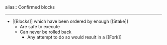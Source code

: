 alias:: Confirmed blocks

- ---
- [[Blocks]] which have been ordered by enough [[Stake]]
	- Are safe to execute
	- Can never be rolled back
		- Any attempt to do so would result in a [[Fork]]